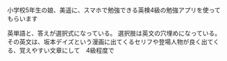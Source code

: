 小学校5年生の娘、美遥に、スマホで勉強できる英検4級の勉強アプリを使ってもらいます

英単語と、答えが選択式になっている。
選択肢は英文の穴埋めになっている。
その英文は、坂本デイズという漫画に出てくるセリフや登場人物が良く出てくる、覚えやすい文章にして　4級程度で